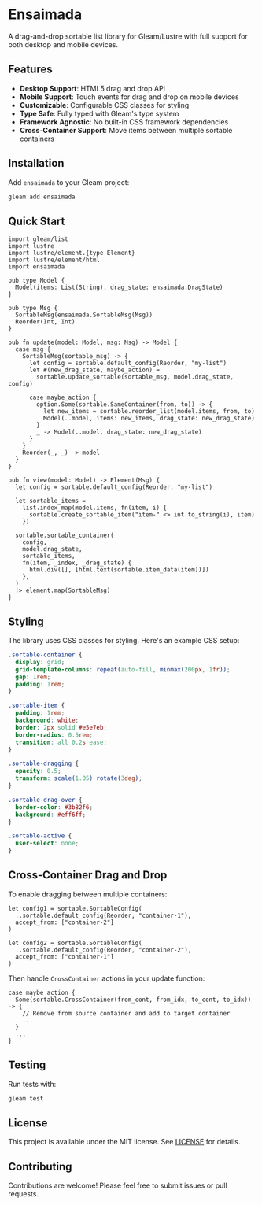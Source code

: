 # Ensaimada

A drag-and-drop sortable list library for Gleam/Lustre with full support for both desktop and mobile devices.

## Features

- **Desktop Support**: HTML5 drag and drop API
- **Mobile Support**: Touch events for drag and drop on mobile devices
- **Customizable**: Configurable CSS classes for styling
- **Type Safe**: Fully typed with Gleam's type system
- **Framework Agnostic**: No built-in CSS framework dependencies
- **Cross-Container Support**: Move items between multiple sortable containers

## Installation

Add `ensaimada` to your Gleam project:

```sh
gleam add ensaimada
```

## Quick Start

```gleam
import gleam/list
import lustre
import lustre/element.{type Element}
import lustre/element/html
import ensaimada

pub type Model {
  Model(items: List(String), drag_state: ensaimada.DragState)
}

pub type Msg {
  SortableMsg(ensaimada.SortableMsg(Msg))
  Reorder(Int, Int)
}

pub fn update(model: Model, msg: Msg) -> Model {
  case msg {
    SortableMsg(sortable_msg) -> {
      let config = sortable.default_config(Reorder, "my-list")
      let #(new_drag_state, maybe_action) =
        sortable.update_sortable(sortable_msg, model.drag_state, config)

      case maybe_action {
        option.Some(sortable.SameContainer(from, to)) -> {
          let new_items = sortable.reorder_list(model.items, from, to)
          Model(..model, items: new_items, drag_state: new_drag_state)
        }
        _ -> Model(..model, drag_state: new_drag_state)
      }
    }
    Reorder(_, _) -> model
  }
}

pub fn view(model: Model) -> Element(Msg) {
  let config = sortable.default_config(Reorder, "my-list")

  let sortable_items =
    list.index_map(model.items, fn(item, i) {
      sortable.create_sortable_item("item-" <> int.to_string(i), item)
    })

  sortable.sortable_container(
    config,
    model.drag_state,
    sortable_items,
    fn(item, _index, _drag_state) {
      html.div([], [html.text(sortable.item_data(item))])
    },
  )
  |> element.map(SortableMsg)
}
```

## Styling

The library uses CSS classes for styling. Here's an example CSS setup:

```css
.sortable-container {
  display: grid;
  grid-template-columns: repeat(auto-fill, minmax(200px, 1fr));
  gap: 1rem;
  padding: 1rem;
}

.sortable-item {
  padding: 1rem;
  background: white;
  border: 2px solid #e5e7eb;
  border-radius: 0.5rem;
  transition: all 0.2s ease;
}

.sortable-dragging {
  opacity: 0.5;
  transform: scale(1.05) rotate(3deg);
}

.sortable-drag-over {
  border-color: #3b82f6;
  background: #eff6ff;
}

.sortable-active {
  user-select: none;
}
```

## Cross-Container Drag and Drop

To enable dragging between multiple containers:

```gleam
let config1 = sortable.SortableConfig(
  ..sortable.default_config(Reorder, "container-1"),
  accept_from: ["container-2"]
)

let config2 = sortable.SortableConfig(
  ..sortable.default_config(Reorder, "container-2"),
  accept_from: ["container-1"]
)
```

Then handle `CrossContainer` actions in your update function:

```gleam
case maybe_action {
  Some(sortable.CrossContainer(from_cont, from_idx, to_cont, to_idx)) -> {
    // Remove from source container and add to target container
    ...
  }
  ...
}
```

## Testing

Run tests with:

```sh
gleam test
```

## License

This project is available under the MIT license. See [LICENSE](LICENSE) for details.

## Contributing

Contributions are welcome! Please feel free to submit issues or pull requests.
